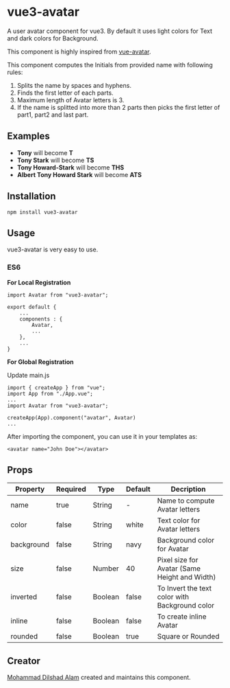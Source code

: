 # vue3-avatar

A user avatar component for vue3. By default it uses light colors for Text and dark colors for Background.

This component is highly inspired from [vue-avatar](https://github.com/eliep/vue-avatar).

This component computes the Initials from provided name with following rules:

1. Splits the name by spaces and hyphens.
2. Finds the first letter of each parts.
3. Maximum length of Avatar letters is 3.
4. If the name is splitted into more than 2 parts then picks the first letter of part1, part2 and last part.

## Examples

- **Tony** will become **T**
- **Tony Stark** will become **TS**
- **Tony Howard-Stark** will become **THS**
- **Albert Tony Howard Stark** will become **ATS**

## Installation

`npm install vue3-avatar`

## Usage

vue3-avatar is very easy to use.

### ES6

**For Local Registration**

```
import Avatar from "vue3-avatar";

export default {
    ...
    components : {
        Avatar,
        ...
    },
    ...
}
```

**For Global Registration**

Update main.js

```
import { createApp } from "vue";
import App from "./App.vue";
...
import Avatar from "vue3-avatar";

createApp(App).component("avatar", Avatar)
...
```

After importing the component, you can use it in your templates as:

```
<avatar name="John Doe"></avatar>
```

## Props

| Property   | Required | Type    | Default | Decription                                     |
| ---------- | -------- | ------- | ------- | ---------------------------------------------- |
| name       | true     | String  | -       | Name to compute Avatar letters                 |
| color      | false    | String  | white   | Text color for Avatar letters                  |
| background | false    | String  | navy    | Background color for Avatar                    |
| size       | false    | Number  | 40      | Pixel size for Avatar (Same Height and Width)  |
| inverted   | false    | Boolean | false   | To Invert the text color with Background color |
| inline     | false    | Boolean | false   | To create inline Avatar                        |
| rounded    | false    | Boolean | true    | Square or Rounded                              |

## Creator

[Mohammad Dilshad Alam](https://github.com/absurdengineer) created and maintains this component.
